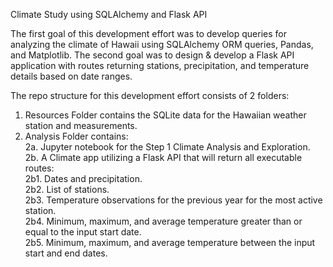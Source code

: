 Climate Study using SQLAlchemy and Flask API

The first goal of this development effort was to develop queries for analyzing the climate of Hawaii 
using SQLAlchemy ORM queries, Pandas, and Matplotlib.  The second goal was to design & develop a Flask API
application with routes returning stations, precipitation, and temperature details based on date ranges. 

The repo structure for this development effort consists of 2 folders:                                                                 
1. Resources Folder contains the SQLite data for the Hawaiian weather station and measurements.                                               
2. Analysis Folder contains:                                                    
2a. Jupyter notebook for the Step 1 Climate Analysis and Exploration.                                               
2b. A Climate app utilizing a Flask API that will return all executable routes:                                           
2b1. Dates and precipitation.                                                                           
2b2. List of stations.                                                                                         
2b3. Temperature observations for the previous year for the most active station.                                          
2b4. Minimum, maximum, and average temperature greater than or equal to the input start date.                                       
2b5. Minimum, maximum, and average temperature between the input start and end dates.                                               
